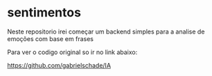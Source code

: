 # sentimentos

Neste repositorio irei começar um backend simples para a analise de emoções com base em frases 

Para ver o codigo original so ir no link abaixo:

https://github.com/gabrielschade/IA